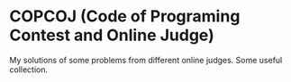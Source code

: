 COPCOJ (Code of Programing Contest and Online Judge)
==================================================
My solutions of some problems from different online judges.
Some useful collection. 
